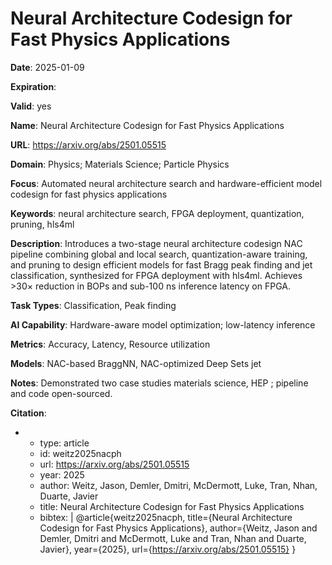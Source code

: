 # Neural Architecture Codesign for Fast Physics Applications

**Date**: 2025-01-09

**Expiration**: 

**Valid**: yes

**Name**: Neural Architecture Codesign for Fast Physics Applications

**URL**: https://arxiv.org/abs/2501.05515

**Domain**: Physics; Materials Science; Particle Physics

**Focus**: Automated neural architecture search and hardware-efficient model codesign for fast physics applications

**Keywords**: neural architecture search, FPGA deployment, quantization, pruning, hls4ml

**Description**: Introduces a two-stage neural architecture codesign  NAC  pipeline combining global and local search, quantization-aware training, and pruning to design efficient models for fast Bragg peak finding and jet classification, synthesized for FPGA deployment with hls4ml. Achieves >30× reduction in BOPs and sub-100 ns inference latency on FPGA. 

**Task Types**: Classification, Peak finding

**AI Capability**: Hardware-aware model optimization; low-latency inference

**Metrics**: Accuracy, Latency, Resource utilization

**Models**: NAC-based BraggNN, NAC-optimized Deep Sets  jet 

**Notes**: Demonstrated two case studies  materials science, HEP ; pipeline and code open-sourced.

**Citation**:

-
  - type: article
  - id: weitz2025nacph
  - url: https://arxiv.org/abs/2501.05515
  - year: 2025
  - author: Weitz, Jason, Demler, Dmitri, McDermott, Luke, Tran, Nhan, Duarte, Javier
  - title: Neural Architecture Codesign for Fast Physics Applications
  - bibtex: |
      @article{weitz2025nacph,
        title={Neural Architecture Codesign for Fast Physics Applications},
        author={Weitz, Jason and Demler, Dmitri and McDermott, Luke and Tran, Nhan and Duarte, Javier},
        year={2025},
        url={https://arxiv.org/abs/2501.05515}
      }

